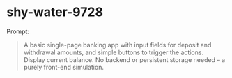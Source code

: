 # shy-water-9728

Prompt:
> A basic single-page banking app with input fields for deposit and withdrawal amounts, and simple buttons to trigger the actions. Display current balance. No backend or persistent storage needed – a purely front-end simulation.